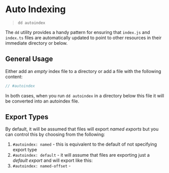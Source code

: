 # Auto Indexing

> `dd autoindex`

The `dd` utility provides a handy pattern for ensuring that `index.js` and `index.ts` files are automatically updated to point to other resources in their immediate directory or below.

## General Usage

Either add an _empty_ index file to a directory or add a file with the following content:

```ts
// #autoindex
```

In both cases, when you run `dd autoindex` in a directory below this file it will be converted into an autoindex file.

## Export Types

By default, it will be assumed that files will export _named exports_ but you can control this by choosing from the following:

1. `#autoindex: named` - this is equivalent to the default of not specifying export type
2. `#autoindex: default` - it will assume that files are exporting just a _default export_ and will export like this:
3. `#autoindex: named-offset` - 